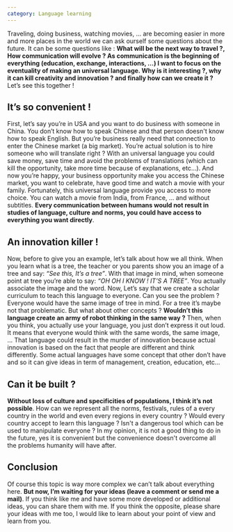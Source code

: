 ```yaml
---
category: Language learning
---
```


Traveling, doing business, watching movies, … are becoming easier in more and more places in the world we can ask ourself some questions about the future. It can be some questions like : **What will be the next way to travel ?, How communication will evolve ? As communication is the beginning of everything (education, exchange, interactions, …) I want to focus on the eventuality of making an universal language. Why is it interesting ?, why it can kill creativity and innovation ? and finally how can we create it ?** Let’s see this together !

## It’s so convenient !

First, let’s say you’re in USA and you want to do business with someone in China. You don’t know how to speak Chinese and that person doesn't know how to speak English. But you’re business really need that connection to enter the Chinese market (a big market). You’re actual solution is to hire someone who will translate right ? With an universal language you could save money, save time and avoid the problems of translations (which can kill the opportunity, take more time because of explanations, etc…). And now you’re happy, your business opportunity make you access the Chinese market, you want to celebrate, have good time and watch a movie with your family. Fortunately, this universal language provide you access to more choice. You can watch a movie from India, from France, … and without subtitles. **Every communication between humans would not result in studies of language, culture and norms, you could have access to everything you want directly**.

## An innovation killer !

Now, before to give you an example, let’s talk about how we all think. When you learn what is a tree, the teacher or you parents show you an image of a tree and say: *“See this, It’s a tree”*. With that image in mind, when someone point at tree you’re able to say: *“OH OH I KNOW ! IT’S A TREE”*. You actually associate the image and the word. Now, Let’s say that we create a scholar curriculum to teach this language to everyone. Can you see the problem ? Everyone would have the same image of tree in mind. For a tree it’s maybe not that problematic. But what about other concepts ? **Wouldn’t this language create an army of robot thinking in the same way ?** Then, when you think, you actually use your language, you just don’t express it out loud. It means that everyone would think with the same words, the same image, … That language could result in the murder of innovation because actual innovation is based on the fact that people are different and think differently. Some actual languages have some concept that other don’t have and so it can give ideas in term of management, creation, education, etc…

## Can it be built ?

**Without loss of culture and specificities of populations, I think it’s not possible**. How can we represent all the norms, festivals, rules of a every country in the world and even every regions in every country ? Would every country accept to learn this language ? Isn't a dangerous tool which can be used to manipulate everyone ? In my opinion, it is not a good thing to do in the future, yes it is convenient but the convenience doesn't overcome all the problems humanity will have after.

## Conclusion

Of course this topic is way more complex we can’t talk about everything here. **But now, I’m waiting for your ideas (leave a comment or send me a mail)**. If you think like me and have some more developed or additional ideas, you can share them with me. If you think the opposite, please share your ideas with me too, I would like to learn about your point of view and learn from you.
